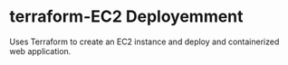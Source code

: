 # terraform-EC2 Deployemment
Uses Terraform to create an EC2 instance and deploy and containerized web application.
